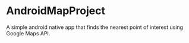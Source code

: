 AndroidMapProject
=================
A simple android native app that finds the nearest point of interest using Google Maps API.
